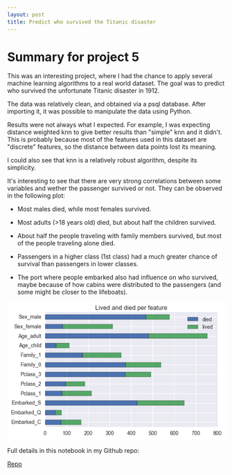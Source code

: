 ```yaml
---
layout: post
title: Predict who survived the Titanic disaster
---
```


# Summary for project 5

This was an interesting project, where I had the chance to apply several machine learning algorithms to a real world dataset.  The goal was to predict who survived the unfortunate Titanic disaster in 1912.

The data was relatively clean, and obtained via a psql database.  After importing it, it was possible to manipulate the data using Python.

Results were not always what I expected. For example, I was expecting distance weighted knn to give better results than "simple" knn and it didn't.  This is probably because most of the features used in this dataset are "discrete" features, so the distance between data points lost its meaning.

I could also see that knn is a relatively robust algorithm, despite its simplicity.

It's interesting to see that there are very strong correlations between some variables and wether the passenger survived or not.  They can be observed in the following plot:

- Most males died, while most females survived.

- Most adults (>18 years old) died, but about half the children survived.

- About half the people traveling with family members survived, but most of the people traveling alone died.

- Passengers in a higher class (1st class) had a much greater chance of survival than passengers in lower classes.

- The port where people embarked also had influence on who survived, maybe because of how cabins were distributed to the passengers (and some might be closer to the lifeboats).

![](../images/2016-11-12-survivals.png)

Full details in this notebook in my Github repo:

[Repo](https://github.com/acardocacho/DSI_LDN_1_HOMEWORK/blob/master/ana/week05-project/project05.ipynb)
